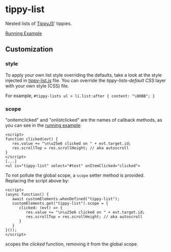 # tippy-list
Nested lists of [TippyJS](https://atomiks.github.io/tippyjs/)' tippies.

[Running Example](https://jaxo.github.io/tippy-list/tippyList.html)
## Customization
### style 
To apply your own list style overriding the defaults, take a look at the
style injected in [tippy-list.js](https://jaxo.github.io/tippy-list/tippy-list.js) file. 
You can override the *tippy-lists-default CSS* layer with your own style (CSS) file.

For example, `#tippy-lists ul > li.list:after { content: "\00BB"; }`
### scope
"onitemclicked" and "onlistclicked" are the names of callback methods,
as you can see in the [running example](https://jaxo.github.io/tippy-list/tippyList.html):
```
<script>
function clicked(evt) {
   res.value += "\n\u25e6 clicked on " + evt.target.id;
   res.scrollTop = res.scrollHeight; // aka autoscroll
}
</script>
[...]
<ul is="tippy-list" select="#test" onItemClicked="clicked">
```
To not pollute the global scope, a `scope` setter method is provided.
Replacing the script above by:

```
<script>
(async function() {
   await customElements.whenDefined("tippy-list");
   customElements.get("tippy-list").scope = {
      clicked: (evt) => {
         res.value += "\n\u25e6 clicked on " + evt.target.id;
         res.scrollTop = res.scrollHeight; // aka autoscroll
      }
   }
}());
</script>
```
scopes the *clicked* function, removing it from the global scope.
